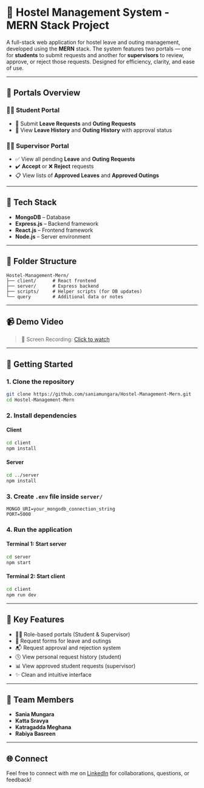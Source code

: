 # 🏨 Hostel Management System - MERN Stack Project

A full-stack web application for hostel leave and outing management, developed using the **MERN** stack. The system features two portals — one for **students** to submit requests and another for **supervisors** to review, approve, or reject those requests. Designed for efficiency, clarity, and ease of use.

---

## 🔐 Portals Overview

### 👨‍🏫 Student Portal

* 📝 Submit **Leave Requests** and **Outing Requests**
* 📜 View **Leave History** and **Outing History** with approval status

### 👨‍🏫 Supervisor Portal

* ✅ View all pending **Leave** and **Outing Requests**
* ✔️ **Accept** or ❌ **Reject** requests
* 📋 View lists of **Approved Leaves** and **Approved Outings**

---

## 🧰 Tech Stack

* **MongoDB** – Database
* **Express.js** – Backend framework
* **React.js** – Frontend framework
* **Node.js** – Server environment

---

## 📂 Folder Structure

```
Hostel-Management-Mern/
├── client/      # React frontend
├── server/      # Express backend
├── scripts/     # Helper scripts (for DB updates)
└── query        # Additional data or notes
```

---

## 📹 Demo Video

> 🎥 Screen Recording: [Click to watch](Screen%20Recording%202025-06-29%20194016.mp4)

---

## 🚀 Getting Started

### 1. Clone the repository

```bash
git clone https://github.com/saniamungara/Hostel-Management-Mern.git
cd Hostel-Management-Mern
```

### 2. Install dependencies

#### Client

```bash
cd client
npm install
```

#### Server

```bash
cd ../server
npm install
```

### 3. Create `.env` file inside `server/`

```env
MONGO_URI=your_mongodb_connection_string
PORT=5000
```

### 4. Run the application

#### Terminal 1: Start server

```bash
cd server
npm start
```

#### Terminal 2: Start client

```bash
cd client
npm run dev
```

---

## 📌 Key Features

* 🧑‍💼 Role-based portals (Student & Supervisor)
* 🧾 Request forms for leave and outings
* 📬 Request approval and rejection system
* 🕓 View personal request history (student)
* 📊 View approved student requests (supervisor)
* ✨ Clean and intuitive interface

---

## 👥 Team Members

* **Sania Mungara**
* **Katta Sravya**
* **Katragadda Meghana**
* **Rabiya Basreen**

---

## 🌐 Connect

Feel free to connect with me on [LinkedIn](https://www.linkedin.com/in/sania-mungara-062204254) for collaborations, questions, or feedback!
